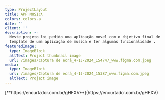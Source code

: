 ```yaml
---
type: ProjectLayout
title: APP MUSICA
colors: colors-a
date: ''
client: ''
description: >-
  Neste projeto foi pedido uma aplicação movel com o objetivo final de ser o
  template de uma aplicação de musica e ter algumas funcionalidade .
featuredImage:
  type: ImageBlock
  altText: Project thumbnail image
  url: /images/Captura de ecrã_4-10-2024_154747_www.figma.com.jpeg
media:
  type: ImageBlock
  url: /images/Captura de ecrã_4-10-2024_15387_www.figma.com.jpeg
  altText: Project image
---
```

<div style="text-align: left">[**https://encurtador.com.br/gHFXV**](https://encurtador.com.br/gHFXV)</div>

